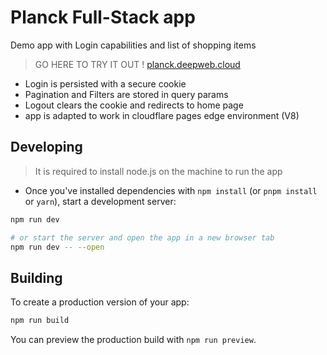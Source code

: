 # Planck Full-Stack app

Demo app with Login capabilities and list of shopping items

> GO HERE TO TRY IT OUT ! [planck.deepweb.cloud](https://planck.deepweb.cloud)

* Login is persisted with a secure cookie
* Pagination and Filters are stored in query params
* Logout clears the cookie and redirects to home page
* app is adapted to work in cloudflare pages edge environment (V8)

## Developing

> It is required to install node.js on the machine to run the app
* Once you've installed dependencies with `npm install` (or `pnpm install` or `yarn`), start a development server:

```bash
npm run dev

# or start the server and open the app in a new browser tab
npm run dev -- --open
```

## Building

To create a production version of your app:

```bash
npm run build
```

You can preview the production build with `npm run preview`.